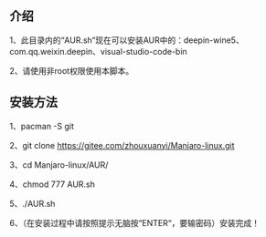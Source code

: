 ## 介绍 ##

1、此目录内的“AUR.sh“现在可以安装AUR中的：deepin-wine5、com.qq.weixin.deepin、visual-studio-code-bin

2、请使用非root权限使用本脚本。


## 安装方法 ##

1、pacman -S git

2、git clone https://gitee.com/zhouxuanyi/Manjaro-linux.git

3、cd Manjaro-linux/AUR/

4、chmod 777 AUR.sh

5、./AUR.sh

6、（在安装过程中请按照提示无脑按“ENTER“，要输密码）安装完成！
